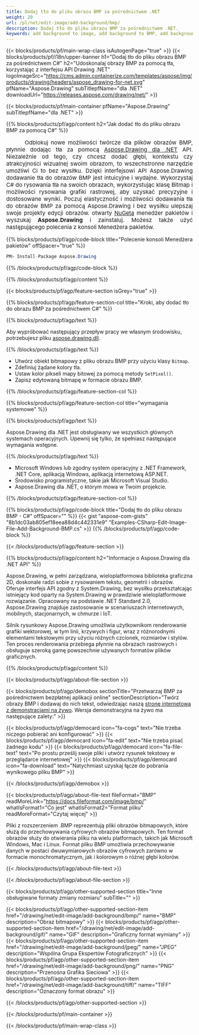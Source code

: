 ```yaml
---
title: Dodaj tło do pliku obrazu BMP za pośrednictwem .NET
weight: 20
url: /pl/net/edit-image/add-background/bmp/
description: Dodaj tło do pliku obrazu BMP za pośrednictwem .NET.
keywords: add background to image, add background to BMP, add background via C#, 2D graphics, drawing API, edit bitmap C#, Drawing dla .NET, save bitmap, save BMP image, cross-platform 2D graphic library, Bitmap class, raster graphics drawing, draw background, rendering raster images, BMP image file
---
```


{{< blocks/products/pf/main-wrap-class isAutogenPage="true" >}}
{{< blocks/products/pf/i18n/upper-banner h1="Dodaj tło do pliku obrazu BMP za pośrednictwem C#" h2="Udoskonalaj obrazy BMP za pomocą tła, korzystając z interfejsu API Drawing .NET" logoImageSrc="https://cms.admin.containerize.com/templates/aspose/img/products/drawing/headers/aspose_drawing-for-net.svg" pfName="Aspose.Drawing" subTitlepfName="dla .NET" downloadUrl="https://releases.aspose.com/drawing/net/" >}}

{{< blocks/products/pf/main-container pfName="Aspose.Drawing" subTitlepfName="dla .NET" >}}


{{% blocks/products/pf/agp/content h2="Jak dodać tło do pliku obrazu BMP za pomocą C#" %}}

<p align="justify" style="text-indent:50px;font-size:15px;">
Odblokuj nowe możliwości twórcze dla plików obrazów BMP, płynnie dodając tła za pomocą <a href="https://products.aspose.com/drawing/net">Aspose.Drawing dla .NET</a> API. Niezależnie od tego, czy chcesz dodać głębi, kontekstu czy atrakcyjności wizualnej swoim obrazom, to wszechstronne narzędzie umożliwi Ci to bez wysiłku. Dzięki interfejsowi API Aspose.Drawing dodawanie tła do obrazów BMP jest intuicyjne i wydajne. Wykorzystaj C# do rysowania tła na swoich obrazach, wykorzystując klasę Bitmap i możliwości rysowania grafiki rastrowej, aby uzyskać precyzyjne i dostosowane wyniki. Poczuj elastyczność i możliwości dodawania tła do obrazów BMP za pomocą Aspose.Drawing i bez wysiłku ulepszaj swoje projekty edycji obrazów. otwarty <a href="https://www.nuget.org/packages/aspose.drawing">NuGeta</a> menedżer pakietów i wyszukaj <b>Aspose.Drawing</b> i zainstaluj. Możesz także użyć następującego polecenia z konsoli Menedżera pakietów.</p>

{{% blocks/products/pf/agp/code-block title="Polecenie konsoli Menedżera pakietów" offSpacer="true" %}}
```cs
PM> Install-Package Aspose.Drawing
```
{{% /blocks/products/pf/agp/code-block %}}

{{% /blocks/products/pf/agp/content %}}


{{< blocks/products/pf/agp/feature-section isGrey="true" >}}

{{% blocks/products/pf/agp/feature-section-col title="Kroki, aby dodać tło do obrazu BMP za pośrednictwem C#" %}}

{{% blocks/products/pf/agp/text %}}

Aby wypróbować następujący przepływ pracy we własnym środowisku, potrzebujesz pliku [aspose.drawing.dll](https://downloads.aspose.com/drawing/net).

{{% /blocks/products/pf/agp/text %}}

+ Utwórz obiekt bitmapowy z pliku obrazu BMP przy użyciu klasy `Bitmap`.
+ Zdefiniuj żądane kolory tła.
+ Ustaw kolor pikseli mapy bitowej za pomocą metody `SetPixel()`.
+ Zapisz edytowaną bitmapę w formacie obrazu BMP.

{{% /blocks/products/pf/agp/feature-section-col %}}

{{% blocks/products/pf/agp/feature-section-col title="wymagania systemowe" %}}

{{% blocks/products/pf/agp/text %}}

Aspose.Drawing dla .NET jest obsługiwany we wszystkich głównych systemach operacyjnych. Upewnij się tylko, że spełniasz następujące wymagania wstępne.

{{% /blocks/products/pf/agp/text %}}

- Microsoft Windows lub zgodny system operacyjny z .NET Framework, .NET Core, aplikacją Windows, aplikacją internetową ASP.NET.
- Środowisko programistyczne, takie jak Microsoft Visual Studio.
- Aspose.Drawing dla .NET, o którym mowa w Twoim projekcie.

{{% /blocks/products/pf/agp/feature-section-col %}}

{{% blocks/products/pf/agp/code-block title="Dodaj tło do pliku obrazu BMP - C#" offSpacer="" %}}
{{< gist "aspose-com-gists" "8b1dc03ab805ef18eea88d4c442331e9" "Examples-CSharp-Edit-Image-File-Add-Background-BMP.cs" >}}
{{% /blocks/products/pf/agp/code-block %}}

{{< /blocks/products/pf/agp/feature-section >}}


<!-- aboutfile Starts -->

{{% blocks/products/pf/agp/content h2="Informacje o Aspose.Drawing dla .NET API" %}}

Aspose.Drawing, w pełni zarządzana, wieloplatformowa biblioteka graficzna 2D, doskonale radzi sobie z rysowaniem tekstu, geometrii i obrazów. Oferuje interfejs API zgodny z System.Drawing, bez wysiłku przekształcając istniejący kod oparty na System.Drawing w prawdziwie wieloplatformowe rozwiązanie. Opracowany na podstawie .NET Standard 2.0, Aspose.Drawing znajduje zastosowanie w scenariuszach internetowych, mobilnych, stacjonarnych, w chmurze i IoT.

Silnik rysunkowy Aspose.Drawing umożliwia użytkownikom renderowanie grafiki wektorowej, w tym linii, krzywych i figur, wraz z różnorodnymi elementami tekstowymi przy użyciu różnych czcionek, rozmiarów i stylów. Ten proces renderowania przebiega płynnie na obrazach rastrowych i obsługuje szeroką gamę powszechnie używanych formatów plików graficznych.

{{% /blocks/products/pf/agp/content %}}


{{< blocks/products/pf/agp/about-file-section >}}

{{< blocks/products/pf/agp/demobox sectionTitle="Przetwarzaj BMP za pośrednictwem bezpłatnej aplikacji online" sectionDescription="Twórz obrazy BMP i dodawaj do nich tekst, odwiedzając naszą [stronę internetową z demonstracjami na żywo](https://products.aspose.app/drawing). Wersja demonstracyjna na żywo ma następujące zalety:" >}}

{{< blocks/products/pf/agp/democard icon="fa-cogs" text="Nie trzeba niczego pobierać ani konfigurować" >}}
{{< blocks/products/pf/agp/democard icon="fa-edit" text="Nie trzeba pisać żadnego kodu" >}}
{{< blocks/products/pf/agp/democard icon="fa-file-text" text="Po prostu prześlij swoje pliki i utwórz rysunek tekstowy w przeglądarce internetowej" >}}
{{< blocks/products/pf/agp/democard icon="fa-download" text="Natychmiast uzyskaj łącze do pobrania wynikowego pliku BMP" >}}

{{< /blocks/products/pf/agp/demobox >}}

{{< blocks/products/pf/agp/about-file-text fileFormat="BMP" readMoreLink="https://docs.fileformat.com/image/bmp/" whatIsFormat1="Co jest" whatIsFormat2="Format pliku" readMoreFormat="Czytaj więcej" >}}

Pliki z rozszerzeniem .BMP reprezentują pliki obrazów bitmapowych, które służą do przechowywania cyfrowych obrazów bitmapowych. Ten format obrazów służy do otwierania pliku na wielu platformach, takich jak Microsoft Windows, Mac i Linux. Format pliku BMP umożliwia przechowywanie danych w postaci dwuwymiarowych obrazów cyfrowych zarówno w formacie monochromatycznym, jak i kolorowym o różnej głębi kolorów.

{{< /blocks/products/pf/agp/about-file-text >}}

{{< /blocks/products/pf/agp/about-file-section >}}

<!-- aboutfile Ends -->


{{< blocks/products/pf/agp/other-supported-section title="Inne obsługiwane formaty zmiany rozmiaru" subTitle="" >}}

{{< blocks/products/pf/agp/other-supported-section-item href="/drawing/net/edit-image/add-background/bmp/" name="BMP" description="Obraz bitmapowy" >}}
{{< blocks/products/pf/agp/other-supported-section-item href="/drawing/net/edit-image/add-background/gif/" name="GIF" description="Graficzny format wymiany" >}}
{{< blocks/products/pf/agp/other-supported-section-item href="/drawing/net/edit-image/add-background/jpeg/" name="JPEG" description="Wspólna Grupa Ekspertów Fotograficznych" >}}
{{< blocks/products/pf/agp/other-supported-section-item href="/drawing/net/edit-image/add-background/png/" name="PNG" description="Przenośna Grafika Sieciowa" >}}
{{< blocks/products/pf/agp/other-supported-section-item href="/drawing/net/edit-image/add-background/tiff/" name="TIFF" description="Oznaczony format obrazu" >}}

{{< /blocks/products/pf/agp/other-supported-section >}}

{{< /blocks/products/pf/main-container >}}

{{< /blocks/products/pf/main-wrap-class >}}
